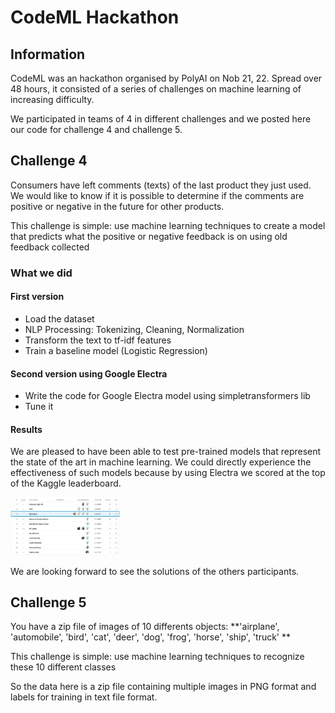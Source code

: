 # CodeML Hackathon

## Information
 
CodeML was an hackathon organised by PolyAI on Nob 21, 22. Spread over 48 hours, it consisted of a series of challenges on machine learning of increasing difficulty. 

We participated in teams of 4 in different challenges and we posted here our code for challenge 4 and challenge 5.

## Challenge 4

Consumers have left comments (texts) of the last product they just used. We would like to know if it is possible to determine if the comments are positive or negative in the future for other products.

This challenge is simple: use machine learning techniques to create a model that predicts what the positive or negative feedback is on using old feedback collected

### What we did
#### First version

- Load the dataset
- NLP Processing: Tokenizing, Cleaning, Normalization
- Transform the text to tf-idf features
- Train a baseline model (Logistic Regression)

#### Second version using Google Electra
- Write the code for Google Electra model using simpletransformers lib
- Tune it

#### Results 
We are pleased to have been able to test pre-trained models that represent the state of the art in machine learning. We could directly experience the effectiveness of such models because by using Electra we scored at the top of the Kaggle leaderboard.
<p><img src="https://github.com/carodak/PolyAI-Hackaton/blob/main/challenge4/submissions/pic.png" width=35% height=35%></p>
We are looking forward to see the solutions of the others participants.

## Challenge 5

You have a zip file of images of 10 differents objects: **'airplane', 'automobile', 'bird', 'cat', 'deer', 'dog', 'frog', 'horse', 'ship', 'truck' **

This challenge is simple: use machine learning techniques to recognize these 10 different classes

So the data here is a zip file containing multiple images in PNG format and labels for training in text file format.
